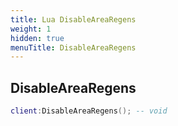 ```yaml
---
title: Lua DisableAreaRegens
weight: 1
hidden: true
menuTitle: DisableAreaRegens
---
```

## DisableAreaRegens
```lua
client:DisableAreaRegens(); -- void
```